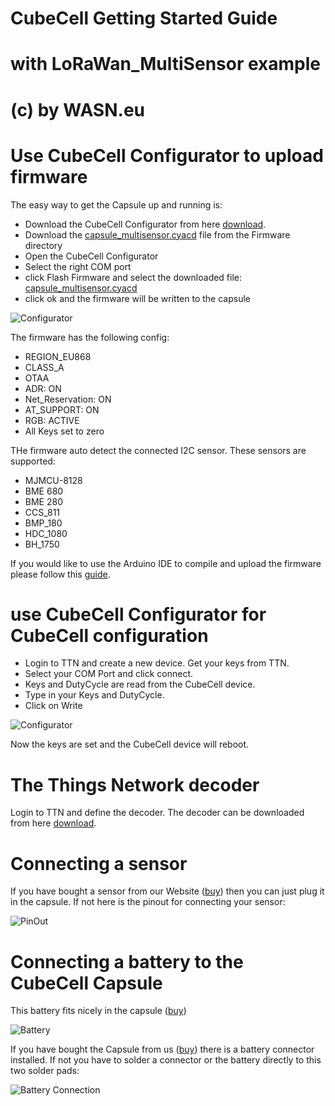 # CubeCell Getting Started Guide
# with LoRaWan_MultiSensor example
# (c) by WASN.eu 

# Use CubeCell Configurator to upload firmware

The easy way to get the Capsule up and running is:

- Download the CubeCell Configurator from here [download](https://github.com/raystream/CubeCell_Getting_Started/raw/master/Configurator/CubeCellConfigurator.exe).
- Download the [capsule_multisensor.cyacd](https://github.com/raystream/CubeCell_Getting_Started/raw/master/Firmware/capsule_multisensor.cyacd) file from the Firmware directory
- Open the CubeCell Configurator
- Select the right COM port
- click Flash Firmware and select the downloaded file: [capsule_multisensor.cyacd](https://github.com/raystream/CubeCell_Getting_Started/raw/master/Firmware/capsule_multisensor.cyacd)
- click ok and the firmware will be written to the capsule

![Configurator](https://github.com/raystream/CubeCell_Getting_Started/raw/master/images/Configurator.PNG)

The firmware has the following config:

- REGION_EU868
- CLASS_A
- OTAA
- ADR: ON
- Net_Reservation: ON
- AT_SUPPORT: ON
- RGB: ACTIVE
- All Keys set to zero

THe firmware auto detect the connected I2C sensor. These sensors are supported:

- MJMCU-8128
- BME 680 
- BME 280 
- CCS_811   
- BMP_180   
- HDC_1080  
- BH_1750   

If you would like to use the Arduino IDE to compile and upload the firmware please follow this [guide](https://github.com/raystream/CubeCell_Getting_Started/blob/master/arduino_IDE.md).

# use CubeCell Configurator for CubeCell configuration

- Login to TTN and create a new device. Get your keys from TTN.
- Select your COM Port and click connect.
- Keys and DutyCycle are read from the CubeCell device.
- Type in your Keys and DutyCycle.
- Click on Write

![Configurator](https://github.com/raystream/CubeCell_Getting_Started/raw/master/images/Configurator.PNG)

Now the keys are set and the CubeCell device will reboot.

# The Things Network decoder
Login to TTN and define the decoder. 
The decoder can be downloaded from here [download](https://github.com/raystream/CubeCell_Getting_Started/raw/master/TTN-Decoder/ttn-decode.js).

# Connecting a sensor

If you have bought a sensor from our Website ([buy](https://www.wasn.eu/c/sensoren)) then you can just plug it in the capsule.
If not here is the pinout for connecting your sensor:

![PinOut](https://github.com/raystream/CubeCell_Getting_Started/raw/master/images/Capsule_PinOut.PNG)

# Connecting a battery to the CubeCell Capsule

This battery fits nicely in the capsule ([buy](https://www.wasn.eu/p/akku-100mah-fuer-capsule))

![Battery](https://github.com/raystream/CubeCell_Getting_Started/raw/master/images/Battery.PNG)

If you have bought the Capsule from us ([buy](https://www.wasn.eu/p/cubecell-capsule)) there is a battery connector installed.
If not you have to solder a connector or the battery directly to this two solder pads:

![Battery Connection](https://github.com/raystream/CubeCell_Getting_Started/raw/master/images/Capsule_Battery.png)
